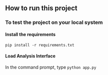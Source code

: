 ## How to run this project

### To test the project on your local system

#### Install the requirements

`pip install -r requirements.txt`

#### Load Analysis Interface

In the command prompt, type `python app.py`

#### 
